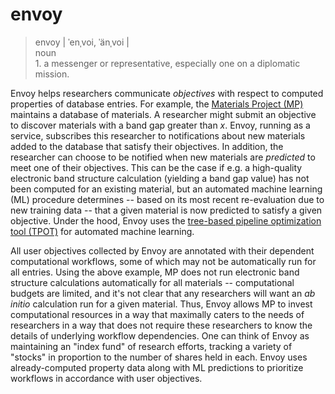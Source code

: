 # envoy

> envoy | ˈenˌvoi, ˈänˌvoi |
> <br>noun<br>1. a messenger or representative, especially one on a diplomatic mission.

Envoy helps researchers communicate *objectives* with respect to computed properties of database entries. For example,
the [Materials Project (MP)](https://materialsproject.org) maintains a database of materials. A researcher might submit an
objective to discover materials with a band gap greater than *x*. Envoy, running as a service, subscribes this
researcher to notifications about new materials added to the database that satisfy their objectives. In addition, the
researcher can choose to be notified when new materials are *predicted* to meet one of their objectives. This can
be the case if e.g. a high-quality electronic band structure calculation (yielding a band gap value) has not been
computed for an existing material, but an automated machine learning (ML) procedure determines -- based on its most recent
re-evaluation due to new training data -- that a given material is now predicted to satisfy a given objective. Under
the hood, Envoy uses the [tree-based pipeline optimization tool (TPOT)](https://epistasislab.github.io/tpot/) for
automated machine learning.

All user objectives collected by Envoy are annotated with their dependent computational workflows, some of which may
not be automatically run for all entries. Using the above example, MP does not run electronic band structure
calculations automatically for all materials -- computational budgets are limited, and it's not clear that any
researchers will want an *ab initio* calculation run for a given material. Thus, Envoy allows MP to invest
computational resources in a way that maximally caters to the needs of researchers in a way that does not require these
researchers to know the details of underlying workflow dependencies. One can think of Envoy as maintaining an "index
fund" of research efforts, tracking a variety of "stocks" in proportion to the number of shares held in
each. Envoy uses already-computed property data along with ML predictions to prioritize workflows in accordance with user objectives.
